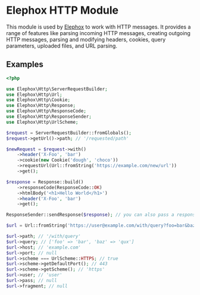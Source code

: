 # Elephox HTTP Module

This module is used by [Elephox] to work with HTTP messages.
It provides a range of features like parsing incoming HTTP messages, creating outgoing HTTP messages, parsing and modifying headers, cookies, query parameters, uploaded files, and URL parsing.

## Examples

```php
<?php

use Elephox\Http\ServerRequestBuilder;
use Elephox\Http\Url;
use Elephox\Http\Cookie;
use Elephox\Http\Response;
use Elephox\Http\ResponseCode;
use Elephox\Http\ResponseSender;
use Elephox\Http\UrlScheme;

$request = ServerRequestBuilder::fromGlobals();
$request->getUrl()->path; // '/requested/path'

$newRequest = $request->with()
    ->header('X-Foo', 'bar')
    ->cookie(new Cookie('dough', 'choco'))
    ->requestUrl(Url::fromString('https://example.com/new/url'))
    ->get();

$response = Response::build()
    ->responseCode(ResponseCode::OK)
    ->htmlBody('<h1>Hello World</h1>')
    ->header('X-Foo', 'bar')
    ->get();

ResponseSender::sendResponse($response); // you can also pass a response builder object here

$url = Url::fromString('https://user@example.com/with/query?foo=bar&baz=qux');

$url->path; // '/with/query'
$url->query; // ['foo' => 'bar', 'baz' => 'qux']
$url->host; // 'example.com'
$url->port; // null
$url->scheme === UrlScheme::HTTPS; // true
$url->scheme->getDefaultPort(); // 443
$url->scheme->getScheme(); // 'https'
$url->user; // 'user'
$url->pass; // null
$url->fragment; // null
```

[Elephox]: https://github.com/elephox-dev/framework
